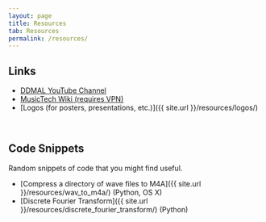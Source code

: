 ```yaml
---
layout: page
title: Resources
tab: Resources
permalink: /resources/
---
```


## Links

* [DDMAL YouTube Channel](https://www.youtube.com/channel/UCUfQbhfxbech3VjQwlxAF9g)
* [MusicTech Wiki (requires VPN)](https://wiki.simssa.ca)
* [Logos (for posters, presentations, etc.)]({{ site.url }}/resources/logos/)  
<br>

## Code Snippets

Random snippets of code that you might find useful.

* [Compress a directory of wave files to M4A]({{ site.url }}/resources/wav_to_m4a/) (Python, OS X)
* [Discrete Fourier Transform]({{ site.url }}/resources/discrete_fourier_transform/) (Python)
